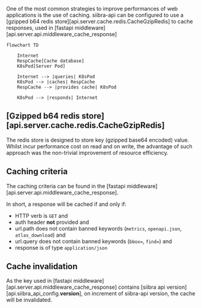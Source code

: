 One of the most common strategies to improve performances of web applications is the use of caching. siibra-api can be configured to use a [gzipped b64 redis store][api.server.cache.redis.CacheGzipRedis] to cache responses, used in [fastapi middleware][api.server.api.middleware_cache_response]


```mermaid
flowchart TD

    Internet
    RespCache[Cache database]
    K8sPod[Server Pod]

    Internet --> |queries| K8sPod
    K8sPod --> |caches| RespCache
    RespCache --> |provides cache| K8sPod

    K8sPod --> |responds| Internet
```

## [Gzipped b64 redis store][api.server.cache.redis.CacheGzipRedis]

The redis store is designed to store key (gzipped base64 encoded) value. Whilst incur performance cost on read and on write, the advantage of such approach was the non-trivial improvement of resource efficiency.


## Caching criteria

The caching criteria can be found in the [fastapi middleware][api.server.api.middleware_cache_response]. 

In short, a response will be cached if and only if:

- HTTP verb is `GET` and
- auth header **not** provided and
- url.path does not contain banned keywords (`metrics`, `openapi.json`, `atlas_download`) and
- url.query does not contain banned keywords (`bbox=`, `find=`) and
- response is of type `application/json`


## Cache invalidation

As the key used in [fastapi middleware][api.server.api.middleware_cache_response] contains [siibra api version][api.siibra_api_config.__version__], on increment of siibra-api version, the cache will be invalidated.

